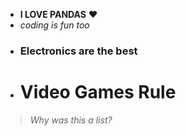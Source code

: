 - **I LOVE PANDAS** ❤️
- _coding is fun too_
- ### Electronics are the best
- # Video Games Rule

> *Why was this a list?*
